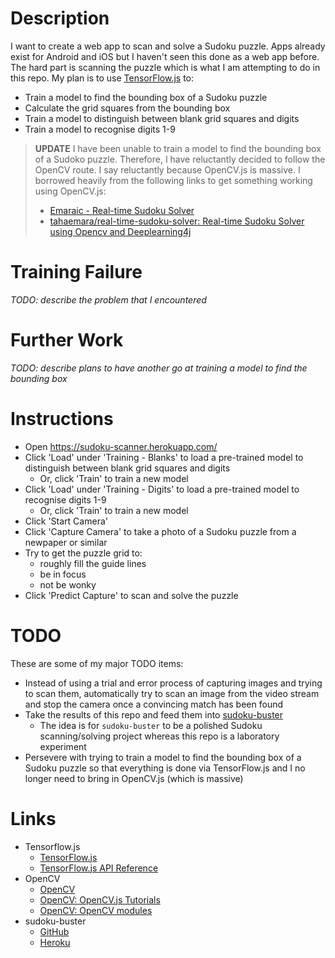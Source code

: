 # Description

I want to create a web app to scan and solve a Sudoku puzzle.
Apps already exist for Android and iOS but I haven't seen this done as a web app before.
The hard part is scanning the puzzle which is what I am attempting to do in this repo.
My plan is to use [TensorFlow.js](https://www.tensorflow.org/js) to:

* Train a model to find the bounding box of a Sudoku puzzle
* Calculate the grid squares from the bounding box
* Train a model to distinguish between blank grid squares and digits
* Train a model to recognise digits 1-9

> **UPDATE**
> I have been unable to train a model to find the bounding box of a Sudoko puzzle.
> Therefore, I have reluctantly decided to follow the OpenCV route.
> I say reluctantly because OpenCV.js is massive.
> I borrowed heavily from the following links to get something working using OpenCV.js:
>
> * [Emaraic - Real-time Sudoku Solver](http://emaraic.com/blog/realtime-sudoku-solver)
> * [tahaemara/real-time-sudoku-solver: Real-time Sudoku Solver using Opencv and Deeplearning4j](https://github.com/tahaemara/real-time-sudoku-solver)

# Training Failure

_TODO: describe the problem that I encountered_

# Further Work

_TODO: describe plans to have another go at training a model to find the bounding box_

# Instructions

* Open https://sudoku-scanner.herokuapp.com/
* Click 'Load' under 'Training - Blanks' to load a pre-trained model to distinguish between blank grid squares and digits
  * Or, click 'Train' to train a new model
* Click 'Load' under 'Training - Digits' to load a pre-trained model to recognise digits 1-9
  * Or, click 'Train' to train a new model
* Click 'Start Camera'
* Click 'Capture Camera' to take a photo of a Sudoku puzzle from a newpaper or similar
 * Try to get the puzzle grid to:
   * roughly fill the guide lines
   * be in focus
   * not be wonky
* Click 'Predict Capture' to scan and solve the puzzle

# TODO

These are some of my major TODO items:

* Instead of using a trial and error process of capturing images and trying to scan them, automatically
try to scan an image from the video stream and stop the camera once a convincing match has been found
* Take the results of this repo and feed them into [sudoku-buster](https://github.com/taylorjg/sudoku-buster)
  * The idea is for `sudoku-buster` to be a polished Sudoku scanning/solving project whereas this repo is a laboratory experiment
* Persevere with trying to train a model to find the bounding box of a Sudoku puzzle so that everything is done via TensorFlow.js and I no longer need to bring in OpenCV.js (which is massive)

# Links

* Tensorflow.js
  * [TensorFlow.js](https://www.tensorflow.org/js)
  * [TensorFlow.js API Reference](https://js.tensorflow.org/api/1.2.7/)
* OpenCV
  * [OpenCV](https://opencv.org/)
  * [OpenCV: OpenCV.js Tutorials](https://docs.opencv.org/3.4/d5/d10/tutorial_js_root.html)
  * [OpenCV: OpenCV modules](https://docs.opencv.org/4.1.1/)
* sudoku-buster
  * [GitHub](https://github.com/taylorjg/sudoku-buster)
  * [Heroku](https://sudoku-buster.herokuapp.com/)
